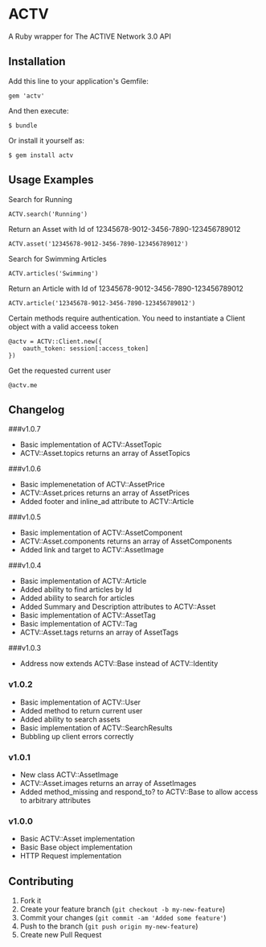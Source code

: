 # ACTV

A Ruby wrapper for The ACTIVE Network 3.0 API

## Installation

Add this line to your application's Gemfile:

    gem 'actv'

And then execute:

    $ bundle

Or install it yourself as:

    $ gem install actv

## Usage Examples

Search for Running

    ACTV.search('Running')

Return an Asset with Id of 12345678-9012-3456-7890-123456789012

    ACTV.asset('12345678-9012-3456-7890-123456789012')

Search for Swimming Articles

    ACTV.articles('Swimming')

Return an Article with Id of 12345678-9012-3456-7890-123456789012

    ACTV.article('12345678-9012-3456-7890-123456789012')
    
Certain methods require authentication. You need to instantiate a Client object with a valid acceess token

    @actv = ACTV::Client.new({ 
        oauth_token: session[:access_token]
    })

Get the requested current user

    @actv.me
    
## Changelog

###v1.0.7
- Basic implementation of ACTV::AssetTopic
- ACTV::Asset.topics returns an array of AssetTopics

###v1.0.6
- Basic implemenetation of ACTV::AssetPrice
- ACTV::Asset.prices returns an array of AssetPrices
- Added footer and inline_ad attribute to ACTV::Article

###v1.0.5
- Basic implementation of ACTV::AssetComponent
- ACTV::Asset.components returns an array of AssetComponents
- Added link and target to ACTV::AssetImage

###v1.0.4
- Basic implementation of ACTV::Article
- Added ability to find articles by Id
- Added ability to search for articles
- Added Summary and Description attributes to ACTV::Asset
- Basic implementation of ACTV::AssetTag
- Basic implementation of ACTV::Tag
- ACTV::Asset.tags returns an array of AssetTags

###v1.0.3
- Address now extends ACTV::Base instead of ACTV::Identity

### v1.0.2
- Basic implementation of ACTV::User
- Added method to return current user
- Added ability to search assets
- Basic implementation of ACTV::SearchResults
- Bubbling up client errors correctly

### v1.0.1
- New class ACTV::AssetImage
- ACTV::Asset.images returns an array of AssetImages
- Added method_missing and respond_to? to ACTV::Base to allow access to arbitrary attributes

### v1.0.0
- Basic ACTV::Asset implementation
- Basic Base object implementation
- HTTP Request implementation

## Contributing

1. Fork it
2. Create your feature branch (`git checkout -b my-new-feature`)
3. Commit your changes (`git commit -am 'Added some feature'`)
4. Push to the branch (`git push origin my-new-feature`)
5. Create new Pull Request
